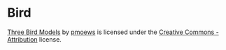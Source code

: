 # Bird

[Three Bird Models](https://www.thingiverse.com/thing:579484) by [pmoews](https://www.thingiverse.com/pmoews) is licensed under the [Creative Commons - Attribution](https://creativecommons.org/licenses/by/4.0/) license.
